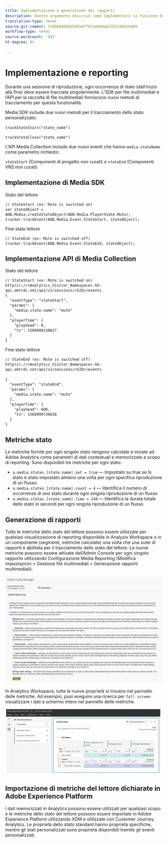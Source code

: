 ```yaml
---
title: Implementazione e generazione dei rapporti
description: Questo argomento descrive come implementare la funzione di tracciamento dello stato del lettore, inclusa .
translation-type: tm+mt
source-git-commit: 318bb60d9835d9a07fb7aa0a0a02162248410d09
workflow-type: tm+mt
source-wordcount: '311'
ht-degree: 0%

---
```



# Implementazione e reporting

Durante una sessione di riproduzione, ogni occorrenza di stato (dall’inizio alla fine) deve essere tracciata singolarmente. L’SDK per file multimediali e l’API per la raccolta di file multimediali forniscono nuovi metodi di tracciamento per questa funzionalità.

Media SDK include due nuovi metodi per il tracciamento dello stato personalizzato:

`trackStateStart("state_name")`

`trackStateClose("state_name")`


L&#39;API Media Collection include due nuovi eventi che hanno `media.stateName` come parametro richiesto:

`stateStart` (Componenti di progetto non curati) e `stateEnd` (Componenti VRS non curati)

## Implementazione di Media SDK

Stato del lettore

```
// StateStart (ex: Mute is switched on)
var stateObject = ADB.Media.createStateObject(ADB.Media.PlayerState.Mute);
tracker.trackEvent(ADB.Media.Event.StateStart, stateObject);
```

Fine stato lettore

```
// StateEnd (ex: Mute is switched off)
tracker.trackEvent(ADB.Media.Event.StateEnd, stateObject);
```


## Implementazione API di Media Collection

Stato del lettore

```
// StateStart (ex: Mute is switched on)
http(s)://<Analytics_Visitor_Namespace>.hb-api.omtrdc.net/api/v1/sessions/<SID>/events
{
  "eventType": "stateStart",
  "params": {
    "media.state.name": "mute"
  },
  "playerTime": {
    "playhead": 0,
    "ts": 1569999130627
  }
}
```

Fine stato lettore

```
// StateEnd (ex: Mute is switched off)
http(s)://<Analytics_Visitor_Namespace>.hb-api.omtrdc.net/api/v1/sessions/<SID>/events

{
  "eventType": "stateEnd",
  "params": {
    "media.state.name": "mute"
  },
  "playerTime": {
    "playhead": 600,
    "ts": 1569999730638
  }
}
```

## Metriche stato

Le metriche fornite per ogni singolo stato vengono calcolate e inviate ad Adobe Analytics come parametri di dati contestuali e memorizzate a scopo di reporting. Sono disponibili tre metriche per ogni stato:

* `a.media.states.[state.name].set = true` — Impostato su true se lo stato è stato impostato almeno una volta per ogni specifica riproduzione di un flusso.
* `a.media.states.[state.name].count = 4` — Identifica il numero di occorrenze di uno stato durante ogni singola riproduzione di un flusso
* `a.media.states.[state.name].time = 240` — Identifica la durata totale dello stato in secondi per ogni singola riproduzione di un flusso

## Generazione di rapporti

Tutte le metriche dello stato del lettore possono essere utilizzate per qualsiasi visualizzazione di reporting disponibile in Analysis Workspace o in un componente (segmenti, metriche calcolate) una volta che una suite di rapporti è abilitata per il tracciamento dello stato del lettore. Le nuove metriche possono essere attivate dall’Admin Console per ogni singolo rapporto utilizzando Configurazione Media Reporting (Modifica impostazioni > Gestione file multimediali > Generazione rapporti multimediali).

![](assets/report-setup.png)

In Analytics Workspace, tutte le nuove proprietà si trovano nel pannello delle metriche. Ad esempio, puoi eseguire una ricerca per `full screen` visualizzare i dati a schermo intero nel pannello delle metriche.

![](assets/full-screen-report.png)

## Importazione di metriche del lettore dichiarate in Adobe Experience Platform

I dati memorizzati in Analytics possono essere utilizzati per qualsiasi scopo e le metriche dello stato del lettore possono essere importate in Adobe Experience Platform utilizzando XDM e utilizzate con Customer Journey Analytics. Le proprietà dello stato standard hanno proprietà specifiche, mentre gli stati personalizzati sono proprietà disponibili tramite gli eventi personalizzati.
